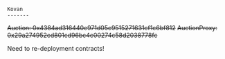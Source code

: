 ```
Kovan
-------
```
~~Auction: 0x4384ad316440e971d05c9515271631cf1c6bf812~~
~~AuctionProxy: 0x29a274952cd801cd96bc4c00274c58d2038778fc~~

Need to re-deployment contracts!

 
